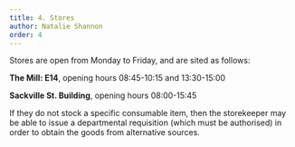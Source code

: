 ```yaml
---
title: 4. Stores
author: Natalie Shannon 
order: 4
---
```


Stores are open from Monday to Friday, and are sited as follows:

**The Mill: E14**, opening hours 08:45-10:15 and 13:30-15:00

**Sackville St. Building**, opening hours 08:00-15:45

If they do not stock a specific consumable item, then the storekeeper
may be able to issue a departmental requisition (which must be
authorised) in order to obtain the goods from alternative sources.
